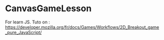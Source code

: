 # CanvasGameLesson

For learn JS.
Tuto on :  https://developer.mozilla.org/fr/docs/Games/Workflows/2D_Breakout_game_pure_JavaScript/
